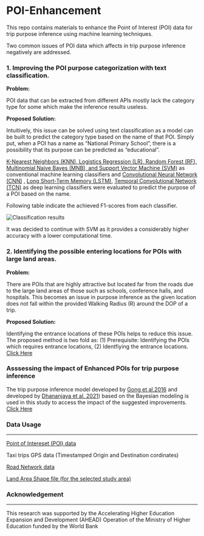 # POI-Enhancement

This repo contains materials to enhance the Point of Interest (POI) data for trip purpose inference using machine learning techniques. 

Two common issues of POI data which affects in trip purpose inference negatively are addressed. 

### 1. Improving the POI purpose categorization with text classification. 

<b> Problem: </b> 

POI data that can be extracted from different APIs mostly lack the category type for some which make the inference results useless.  

<b> Proposed Solution: </b> 

Intuitively, this issue can be solved using text classification as a model can be built to predict the category type based on the name of that POI. Simply put, when a POI has a name as “National Primary School”, there is a possibility that its purpose can be predicted as “educational”. 

[K-Nearest Neighbors (KNN), Logistics Regression (LR), Random Forest (RF), Multinomial Naive Bayes (MNB), and Support Vector Machine (SVM)](https://github.com/dineth33/POI-Enhancement/blob/main/POI_category_prediction/ML_Models.ipynb) as conventional machine learning classifiers  and  [Convolutional Neural Network (CNN)](https://github.com/dineth33/POI-Enhancement/blob/main/POI_category_prediction/CNNs.ipynb)
, [Long Short-Term Memory (LSTM)](https://github.com/dineth33/POI-Enhancement/blob/main/POI_category_prediction/LSTM.ipynb), [Temporal Convolutional Network (TCN)](https://github.com/dineth33/POI-Enhancement/blob/main/POI_category_prediction/TCN.ipynb) as deep learning classifiers were evaluated to predict the purpose of a POI based on the name. 

Following table indicate the achieved F1-scores from each classifier. 


![Classification results](https://user-images.githubusercontent.com/89911053/166672454-05170a31-4da6-4ec2-bca1-57d515368255.JPG)



It was decided to continue with SVM as it provides a considerably higher accuracy with a lower computational time.


### 2. Identifying the possible entering locations for POIs with large land areas. 

<b> Problem: </b> 

There are POIs that are highly attractive but located far from the roads due to the large land areas of those such as schools, conference halls, and hospitals. This becomes an issue in purpose inference as the given location does not fall within the provided Walking Radius (R) around the DOP of a trip. 




<b> Proposed Solution: </b> 

Identifying the entrance locations of these POIs helps to reduce this issue. The proposed method is two fold as: (1) Prerequisite: Identifying the POIs which requires entrance locations, (2) Identfiying the entrance locations. [Click Here](https://github.com/dineth33/POI-Enhancement/blob/main/Entrance_location_identification/issue%20solving.ipynb)








### Asssessing the impact of Enhanced POIs for trip purpose inference 

The trip purpose inference model developed by  [Gong et al.2016](https://www.tandfonline.com/doi/abs/10.1080/15230406.2015.1014424)  and developed by [Dhananjaya et al. 2021](https://ieeexplore.ieee.org/abstract/document/9655943))  based on the Bayesian modeling is used in this study to access the impact of the suggested improvements. [Click Here](https://github.com/dineth33/POI-Enhancement/blob/main/Purpose_Inference/Purpose_Inference_Testing.ipynb)

### Data Usage
<hr> 

[Point of Intereset (POI) data](https://github.com/dineth33/POI-Enhancement/blob/main/Entrance_location_identification/Original_POI_data.csv) </br> 

Taxi trips GPS data (Timestamped Origin and Destination cordinates)  </br> 

[Road Network data](https://github.com/dineth33/POI-Enhancement/tree/main/Entrance_location_identification/road%20network) </br> 

[Land Area Shape file (for the selected study area)](https://github.com/dineth33/POI-Enhancement/tree/main/Entrance_location_identification/land%20area) </br> 


### Acknowledgement 
<hr> 
This research was supported by the Accelerating Higher Education Expansion and Development (AHEAD) Operation of the Ministry of Higher
Education funded by the World Bank
